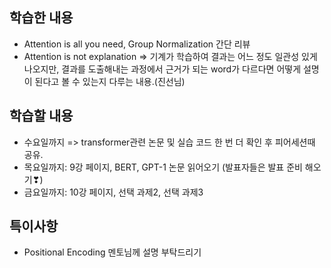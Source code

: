 ## 학습한 내용

- Attention is all you need, Group Normalization 간단 리뷰
- Attention is not explanation ⇒ 기계가 학습하여 결과는 어느 정도 일관성 있게 나오지만, 결과를 도출해내는 과정에서 근거가 되는 word가 다르다면 어떻게 설명이 된다고 볼 수 있는지 다루는 내용.(진선님)

## 학습할 내용

- 수요일까지 => transformer관련 논문 및 실습 코드 한 번 더 확인 후 피어세션때 공유.
- 목요일까지: 9강 페이지, BERT, GPT-1 논문 읽어오기 (발표자들은 발표 준비 해오기❣)
- 금요일까지: 10강 페이지, 선택 과제2, 선택 과제3

## 특이사항

- Positional Encoding 멘토님께 설명 부탁드리기
